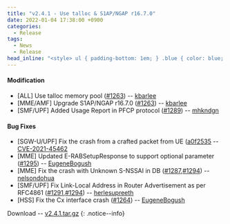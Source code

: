 ```yaml
---
title: "v2.4.1 - Use talloc & S1AP/NGAP r16.7.0"
date: 2022-01-04 17:38:00 +0900
categories:
  - Release
tags:
  - News
  - Release
head_inline: "<style> ul { padding-bottom: 1em; } .blue { color: blue; }</style>"
---
```


#### Modification
- [ALL] Use talloc memory pool ([#1263](https://github.com/open5gs/open5gs/issues/1263)) -- [kbarlee](https://github.com/kbarlee)
- [MME/AMF] Upgrade S1AP/NGAP r16.7.0 ([#1263](https://github.com/open5gs/open5gs/issues/1263)) -- [kbarlee](https://github.com/kbarlee)
- [SMF/UPF] Added Usage Report in PFCP protocol ([#1289](https://github.com/open5gs/open5gs/pull/1289)) -- [mhkndgn](https://github.com/mhkndgn)

#### Bug Fixes
- [SGW-U/UPF] Fix the crash from a crafted packet from UE ([a0f2535](https://github.com/open5gs/open5gs/commit/a0f2535cb5a29bba6dbbccdb90c74ccd770cc700) -- [CVE-2021-45462](https://cve.mitre.org/cgi-bin/cvename.cgi?name=CVE-2021-45462)
- [MME] Updated E-RABSetupResponse to support optional parameter ([#1295](https://github.com/open5gs/open5gs/issues/1295)) -- [EugeneBogush](https://github.com/EugeneBogush)
- [MME] Fix the crash with Unknown S-NSSAI in DB ([#1287](https://github.com/open5gs/open5gs/issues/1287),[#1294](https://github.com/open5gs/open5gs/pull/1294)) -- [nelsondohua](https://github.com/nelsondohua)
- [SMF/UPF] Fix Link-Local Address in Router Advertisement as per RFC4861 ([#1291](https://github.com/open5gs/open5gs/pull/1291),[#1294](https://github.com/open5gs/open5gs/pull/1294)) -- [herlesupreeth](https://github.com/herlesupreeth)
- [HSS] Fix the Cx interface crash ([#1264](https://github.com/open5gs/open5gs/issues/1264)) -- [EugeneBogush](https://github.com/EugeneBogush)

Download -- [v2.4.1.tar.gz](https://github.com/open5gs/open5gs/archive/v2.4.1.tar.gz)
{: .notice--info}
